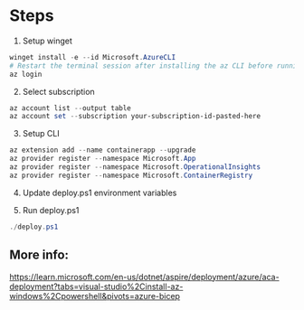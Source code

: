 # Steps

1. Setup winget

```ps1
winget install -e --id Microsoft.AzureCLI
# Restart the terminal session after installing the az CLI before running the next command
az login
```

2. Select subscription

```ps1
az account list --output table
az account set --subscription your-subscription-id-pasted-here
```

3. Setup CLI

```ps1
az extension add --name containerapp --upgrade
az provider register --namespace Microsoft.App
az provider register --namespace Microsoft.OperationalInsights
az provider register --namespace Microsoft.ContainerRegistry
```

4. Update deploy.ps1 environment variables

5. Run deploy.ps1

```ps1
./deploy.ps1
```

## More info:

https://learn.microsoft.com/en-us/dotnet/aspire/deployment/azure/aca-deployment?tabs=visual-studio%2Cinstall-az-windows%2Cpowershell&pivots=azure-bicep